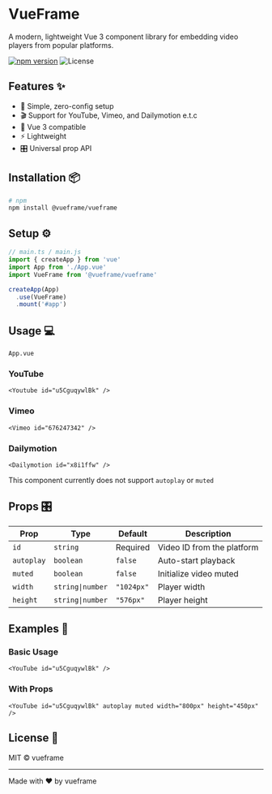 # VueFrame

A modern, lightweight Vue 3 component library for embedding video players from popular platforms.

[![npm version](https://img.shields.io/npm/v/@vueframe/vueframe.svg)](https://www.npmjs.com/package/@vueframe/vueframe)
![License](https://img.shields.io/badge/license-MIT-red)

## Features ✨

- 🎯 Simple, zero-config setup
- 🎬 Support for YouTube, Vimeo, and Dailymotion e.t.c
- 🚀 Vue 3 compatible
- ⚡ Lightweight
- 🎛️ Universal prop API
<!-- - 📱 Responsive by default -->

## Installation 📦

```bash
# npm
npm install @vueframe/vueframe
```

## Setup ⚙️

```ts
// main.ts / main.js
import { createApp } from 'vue'
import App from './App.vue'
import VueFrame from '@vueframe/vueframe'

createApp(App)
  .use(VueFrame)
  .mount('#app')
```

## Usage 💻

``App.vue``

### YouTube

```vue
<Youtube id="u5CguqywlBk" />
```

### Vimeo

```vue
<Vimeo id="676247342" />
```

### Dailymotion

```vue
<Dailymotion id="x8i1ffw" />
```

This component currently does not support ``autoplay`` or ``muted``

## Props 🎛️

| Prop | Type | Default | Description |
|------|------|---------|-------------|
| `id` | `string` | Required | Video ID from the platform |
| `autoplay` | `boolean` | `false` | Auto-start playback |
| `muted` | `boolean` | `false` | Initialize video muted |
| `width` | `string\|number` | `"1024px"` | Player width |
| `height` | `string\|number` | `"576px"` | Player height |

## Examples 🎯

### Basic Usage

```vue
<YouTube id="u5CguqywlBk" />
```

### With Props

```vue
<YouTube id="u5CguqywlBk" autoplay muted width="800px" height="450px" />
```

## License 📄

MIT © vueframe

---

Made with ❤️ by vueframe
